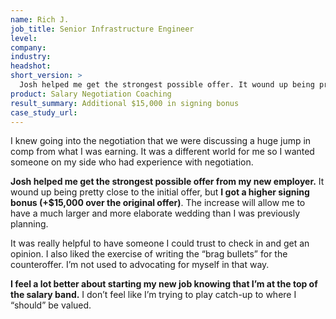 ```yaml
---
name: Rich J.
job_title: Senior Infrastructure Engineer
level: 
company:
industry:
headshot:
short_version: >
  Josh helped me get the strongest possible offer. It wound up being pretty close to the initial offer, but **I got a higher signing bonus (+$15,000 over the original offer)**. It was really helpful to have someone I could trust to check in and get an opinion. **I feel a lot better about starting my new job knowing that I’m at the top of the salary band.** I don’t feel like I’m trying to play catch-up to where I “should” be valued.
product: Salary Negotiation Coaching
result_summary: Additional $15,000 in signing bonus 
case_study_url:
---
```

I knew going into the negotiation that we were discussing a huge jump in comp from what I was earning. It was a different world for me so I wanted someone on my side who had experience with negotiation.

**Josh helped me get the strongest possible offer from my new employer.** It wound up being pretty close to the initial offer, but **I got a higher signing bonus (+$15,000 over the original offer)**. The increase will allow me to have a much larger and more elaborate wedding than I was previously planning.

It was really helpful to have someone I could trust to check in and get an opinion. I also liked the exercise of writing the “brag bullets” for the counteroffer. I’m not used to advocating for myself in that way.

**I feel a lot better about starting my new job knowing that I’m at the top of the salary band.** I don’t feel like I’m trying to play catch-up to where I “should” be valued.